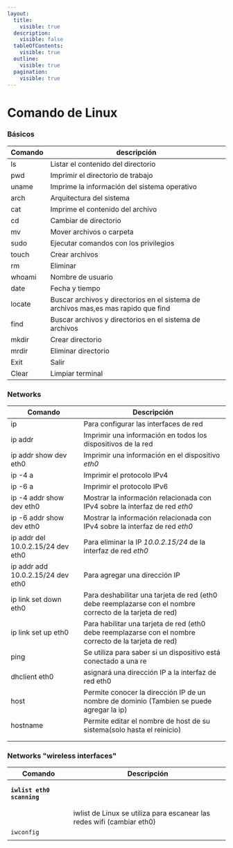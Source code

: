 ```yaml
---
layout:
  title:
    visible: true
  description:
    visible: false
  tableOfContents:
    visible: true
  outline:
    visible: true
  pagination:
    visible: true
---
```


# Comando de Linux

### Básicos

| Comando | descripción                                                                         |
| ------- | ----------------------------------------------------------------------------------- |
| ls      | Listar el contenido del directorio                                                  |
| pwd     | Imprimir el directorio de trabajo                                                   |
| uname   | Imprime la información del sistema operativo                                        |
| arch    | Arquitectura del sistema                                                            |
| cat     | Imprime el contenido del archivo                                                    |
| cd      | Cambiar de directorio                                                               |
| mv      | Mover archivos o carpeta                                                            |
| sudo    | Ejecutar comandos con los privilegios                                               |
| touch   | Crear archivos                                                                      |
| rm      | Eliminar                                                                            |
| whoami  | Nombre de usuario                                                                   |
| date    | Fecha y tiempo                                                                      |
| locate  | Buscar archivos y directorios en el sistema de archivos mas,es mas rapido que find  |
| find    | Buscar archivos y directorios en el sistema de archivos                             |
| mkdir   | Crear directorio                                                                    |
| mrdir   | Eliminar directorio                                                                 |
| Exit    | Salir                                                                               |
| Clear   | Limpiar terminal                                                                    |

### Networks

| Comando                           | Descripción                                                                                               |
| --------------------------------- | --------------------------------------------------------------------------------------------------------- |
| ip                                | Para configurar las interfaces de red                                                                     |
| ip addr                           | Imprimir una información en todos los dispositivos de la red                                              |
| ip addr show dev eth0             | Imprimir una información en el dispositivo _eth0_                                                         |
| ip -4 a                           | Imprimir el protocolo IPv4                                                                                |
| ip -6 a                           | Imprimir el protocolo IPv6                                                                                |
| ip -4 addr show dev eth0          | Mostrar la información relacionada con IPv4 sobre la interfaz de red _eth0_                               |
| ip -6 addr show dev eth0          | Mostrar la información relacionada con IPv4 sobre la interfaz de red _eth0_                               |
| ip addr del 10.0.2.15/24 dev eth0 | Para eliminar la IP _10.0.2.15/24_ de la interfaz de red _eth0_                                           |
| ip addr add 10.0.2.15/24 dev eth0 | Para agregar una dirección IP                                                                             |
| ip link set down eth0             | Para deshabilitar una tarjeta de red (eth0 debe reemplazarse con el nombre correcto de la tarjeta de red) |
| ip link set up eth0               | Para habilitar una tarjeta de red (eth0 debe reemplazarse con el nombre correcto de la tarjeta de red)    |
| ping                              | Se utiliza para saber si un dispositivo está conectado a una re                                           |
| dhclient eth0                     | asignará una dirección IP a la interfaz de red eth0                                                       |
| host                              | Permite conocer la dirección IP de un nombre de dominio (Tambien se puede agregar la ip)                  |
| hostname                          | Permite editar el nombre de host de su sistema(solo hasta el reinicio)                                    |
|                                   |                                                                                                           |
|                                   |                                                                                                           |

### Networks "wireless interfaces"

| Comando                                                        | Descripción                                                            |
| -------------------------------------------------------------- | ---------------------------------------------------------------------- |
| <pre><code><strong>iwlist eth0 scanning
</strong></code></pre> | iwlist de Linux se utiliza para escanear las redes wifi (cambiar eth0) |
| `iwconfig`                                                     |                                                                        |
|                                                                |                                                                        |
